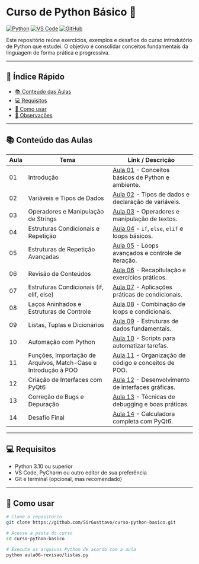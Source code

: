 # Curso de Python Básico 🐍

[![Python](https://img.shields.io/badge/Python-3.10+-blue)](https://www.python.org/) 
[![VS Code](https://img.shields.io/badge/Editor-VSCode-blueviolet)](https://code.visualstudio.com/)
[![GitHub](https://img.shields.io/badge/GitHub-Repositório-black)](https://github.com/SirGusttavo/curso-python-basico)

Este repositório reúne exercícios, exemplos e desafios do curso introdutório de Python que estudei. O objetivo é consolidar conceitos fundamentais da linguagem de forma prática e progressiva.

---

## 📖 Índice Rápido

- [📚 Conteúdo das Aulas](#-conteúdo-das-aulas)  
- [💻 Requisitos](#-requisitos)  
- [📂 Como usar](#-como-usar)  
- [🔑 Observações](#-observações)  

---

## 📚 Conteúdo das Aulas

| Aula | Tema                                         | Link / Descrição |
|------|---------------------------------------------|-----------------|
| 01   | Introdução                                  | [Aula 01](./aula01-introducao) - Conceitos básicos de Python e ambiente. |
| 02   | Variáveis e Tipos de Dados                  | [Aula 02](./aula02-variaveis-tipos) - Tipos de dados e declaração de variáveis. |
| 03   | Operadores e Manipulação de Strings         | [Aula 03](./aula03-operadores-strings) - Operadores e manipulação de textos. |
| 04   | Estruturas Condicionais e Repetição         | [Aula 04](./aula04-condicionais-repeticao) - `if`, `else`, `elif` e loops básicos. |
| 05   | Estruturas de Repetição Avançadas           | [Aula 05](./aula05-repeticao-avancada) - Loops avançados e controle de iteração. |
| 06   | Revisão de Conteúdos                        | [Aula 06](./aula06-revisao) - Recapitulação e exercícios práticos. |
| 07   | Estruturas Condicionais (if, elif, else)   | [Aula 07](./aula07-condicionais) - Aplicações práticas de condicionais. |
| 08   | Laços Aninhados e Estruturas de Controle    | [Aula 08](./aula08-lacos-aninhados) - Combinação de loops e condicionais. |
| 09   | Listas, Tuplas e Dicionários                | [Aula 09](./aula09-listas-tuplas-dicionarios) - Estruturas de dados fundamentais. |
| 10   | Automação com Python                        | [Aula 10](./aula10-automacao) - Scripts para automatizar tarefas. |
| 11   | Funções, Importação de Arquivos, Match-Case e Introdução à POO | [Aula 11](./aula11-funcoes-poo) - Organização de código e conceitos de POO. |
| 12   | Criação de Interfaces com PyQt6             | [Aula 12](./aula12-pyqt6) - Desenvolvimento de interfaces gráficas. |
| 13   | Correção de Bugs e Depuração                | [Aula 13](./aula13-debugging) - Técnicas de debugging e boas práticas. |
| 14   | Desafio Final                               | [Aula 14](./Aula14) - Calculadora completa com PyQt6. |

---

## 💻 Requisitos

- Python 3.10 ou superior  
- VS Code, PyCharm ou outro editor de sua preferência  
- Git e terminal (opcional, mas recomendado)  

---

## 📂 Como usar

```bash
# Clone o repositório
git clone https://github.com/SirGusttavo/curso-python-basico.git

# Acesse a pasta do curso
cd curso-python-basico

# Execute os arquivos Python de acordo com a aula
python aula06-revisao/listas.py
